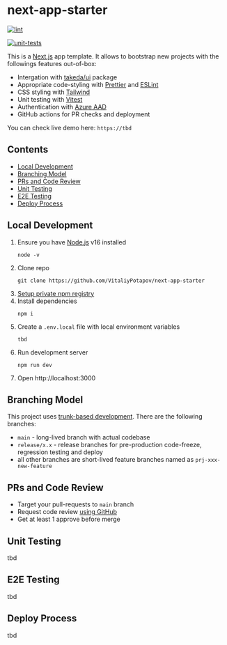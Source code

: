 # next-app-starter

[![lint](https://github.com/VitaliyPotapov/next-app-starter/actions/workflows/lint.yaml/badge.svg)](https://github.com/VitaliyPotapov/next-app-starter/actions/workflows/lint.yaml)

[![unit-tests](https://github.com/VitaliyPotapov/next-app-starter/actions/workflows/unit-tests.yaml/badge.svg)](https://github.com/VitaliyPotapov/next-app-starter/actions/workflows/unit-tests.yaml)

This is a [Next.js](https://nextjs.org/) app template. It allows to bootstrap new projects with the followings features out-of-box:

- Intergation with [takeda/ui](https://github.com/oneTakeda/takeda-exp-components) package
- Appropriate code-styling with [Prettier](https://prettier.io/) and [ESLint](https://eslint.org/)
- CSS styling with [Tailwind](https://tailwindcss.com/)
- Unit testing with [Vitest](https://vitest.dev/)
- Authentication with [Azure AAD](https://learn.microsoft.com/en-us/azure/active-directory/develop/msal-overview)
- GitHub actions for PR checks and deployment

You can check live demo here: `https://tbd`

## Contents

<!-- toc -->

- [Local Development](#local-development)
- [Branching Model](#branching-model)
- [PRs and Code Review](#prs-and-code-review)
- [Unit Testing](#unit-testing)
- [E2E Testing](#e2e-testing)
- [Deploy Process](#deploy-process)

<!-- tocstop -->

## Local Development

1. Ensure you have [Node.js](https://nodejs.org/) v16 installed
   ```
   node -v
   ```
2. Clone repo
   ```
   git clone https://github.com/VitaliyPotapov/next-app-starter
   ```
3. [Setup private npm registry](https://onetakeda.atlassian.net/wiki/spaces/TWS/pages/3702325393/Setup+.npmrc+for+JFrog+private+registry)
4. Install dependencies
   ```
   npm i
   ```
5. Create a `.env.local` file with local environment variables
   ```
   tbd
   ```
6. Run development server
   ```
   npm run dev
   ```
7. Open http://localhost:3000

## Branching Model

This project uses [trunk-based development](https://trunkbaseddevelopment.com/). There are the following branches:

- `main` - long-lived branch with actual codebase
- `release/x.x` - release branches for pre-production code-freeze, regression testing and deploy
- all other branches are short-lived feature branches named as `prj-xxx-new-feature`

## PRs and Code Review

- Target your pull-requests to `main` branch
- Request code review [using GitHub](https://docs.github.com/en/pull-requests/collaborating-with-pull-requests/proposing-changes-to-your-work-with-pull-requests/requesting-a-pull-request-review)
- Get at least 1 approve before merge

## Unit Testing

tbd

## E2E Testing

tbd

## Deploy Process

tbd

